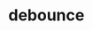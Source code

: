 # debounce
<ClientOnly>
  <description :tagNameList="['浏览器','Node']" description="debounce" /> 
</ClientOnly>